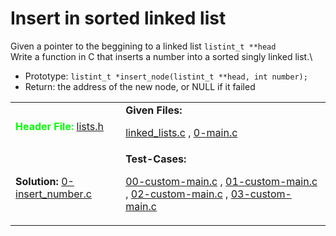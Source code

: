# Insert in sorted linked list #
Given a pointer to the beggining to a linked list `listint_t **head`\
Write a function in C that inserts a number into a sorted singly linked list.\
- Prototype: `listint_t *insert_node(listint_t **head, int number);`
- Return: the address of the new node, or NULL if it failed

<table>

<tr>

<td>
<b style="color: #00FF00;">Header File:</b>
<a href="lists.h">lists.h</a>
</td>

<td>
<b>Given Files:</b>
<p>
<a href="linked_lists.c">linked_lists.c</a>
,
<a href="0-main.c">0-main.c</a>
</p>
</td>

</tr>

<tr>

<td>
<b>Solution:</b>
<a href="0-insert_number.c">0-insert_number.c</a>
</td>

<td>
<b>Test-Cases:</b>
<p>
<a href="00-custom-main.c">00-custom-main.c</a>
,
<a href="01-custom-main.c">01-custom-main.c</a>
,
<a href="02-custom-main.c">02-custom-main.c</a>
,
<a href="03-custom-main.c">03-custom-main.c</a>
</p>
</td>

</tr>

</table>
